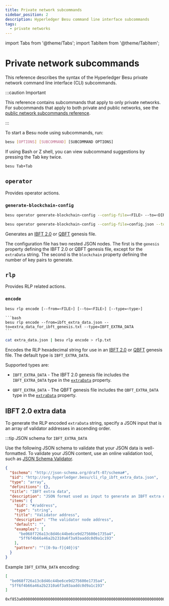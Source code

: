 ```yaml
---
title: Private network subcommands
sidebar_position: 2
description: Hyperledger Besu command line interface subcommands
tags:
  - private networks
---
```


import Tabs from '@theme/Tabs';
import TabItem from '@theme/TabItem';

# Private network subcommands

This reference describes the syntax of the Hyperledger Besu private network command line interface (CLI) subcommands.

:::caution Important

This reference contains subcommands that apply to only private networks. For subcommands that apply to both private and public networks, see the [public network subcommands reference](../../../public-networks/reference/cli/subcommands.md).

:::

To start a Besu node using subcommands, run:

```bash
besu [OPTIONS] [SUBCOMMAND] [SUBCOMMAND OPTIONS]
```

If using Bash or Z shell, you can view subcommand suggestions by pressing the Tab key twice.

```bash
besu Tab+Tab
```

## `operator`

Provides operator actions.

### `generate-blockchain-config`

<Tabs>

<TabItem value="Syntax" label="Syntax" default>

```bash
besu operator generate-blockchain-config --config-file=<FILE> --to=<DIRECTORY> [--genesis-file-name=<FILE>] [--private-key-file-name=<FILE>] [--public-key-file-name=<FILE>]
```

</TabItem>

<TabItem value="Example" label="Example">

```bash
besu operator generate-blockchain-config --config-file=config.json --to=myNetworkFiles
```

</TabItem>

</Tabs>

Generates an [IBFT 2.0](../../how-to/configure/consensus/ibft.md#genesis-file) or [QBFT](../../how-to/configure/consensus/qbft.md#genesis-file) genesis file.

The configuration file has two nested JSON nodes. The first is the `genesis` property defining the IBFT 2.0 or QBFT genesis file, except for the `extraData` string. The second is the `blockchain` property defining the number of key pairs to generate.

## `rlp`

Provides RLP related actions.

### `encode`

<Tabs>

<TabItem value="Syntax" label="Syntax" default>

```bash
besu rlp encode [--from=<FILE>] [--to=<FILE>] [--type=<type>]
```

</TabItem>

<TabItem value="File example" label="File example">

    ```bash
    besu rlp encode --from=ibft_extra_data.json --to=extra_data_for_ibft_genesis.txt --type=IBFT_EXTRA_DATA
    ```

</TabItem>

<TabItem value="Standard input/output example" label="Standard input/output example">

```bash
cat extra_data.json | besu rlp encode > rlp.txt
```

</TabItem>

</Tabs>

Encodes the RLP hexadecimal string for use in an [IBFT 2.0](../../how-to/configure/consensus/ibft.md#genesis-file) or [QBFT](../../how-to/configure/consensus/qbft.md#genesis-file) genesis file. The default type is `IBFT_EXTRA_DATA`.

Supported types are:

- `IBFT_EXTRA_DATA` - The IBFT 2.0 genesis file includes the `IBFT_EXTRA_DATA` type in the [`extraData`](../../how-to/configure/consensus/ibft.md#extra-data) property.

- `QBFT_EXTRA_DATA` - The QBFT genesis file includes the `QBFT_EXTRA_DATA` type in the [`extraData`](../../how-to/configure/consensus/qbft.md#extra-data) property.

## IBFT 2.0 extra data

To generate the RLP encoded `extraData` string, specify a JSON input that is an array of validator addresses in ascending order.

:::tip JSON schema for `IBFT_EXTRA_DATA`

Use the following JSON schema to validate that your JSON data is well-formatted. To validate your JSON content, use an online validation tool, such as [JSON Schema Validator](https://www.jsonschemavalidator.net/).

```json
{
  "$schema": "http://json-schema.org/draft-07/schema#",
  "$id": "http://org.hyperledger.besu/cli_rlp_ibft_extra_data.json",
  "type": "array",
  "definitions": {},
  "title": "IBFT extra data",
  "description": "JSON format used as input to generate an IBFT extra data RLP string",
  "items": {
    "$id": "#/address",
    "type": "string",
    "title": "Validator address",
    "description": "The validator node address",
    "default": "",
    "examples": [
      "be068f726a13c8d46c44be6ce9d275600e1735a4",
      "5ff6f4b66a46a2b2310a6f3a93aaddc0d9a1c193"
    ],
    "pattern": "^([0-9a-f]{40})$"
  }
}
```

Example `IBFT_EXTRA_DATA` encoding:

<Tabs>

<TabItem value="JSON input" label="JSON input" default>

```json
[
  "be068f726a13c8d46c44be6ce9d275600e1735a4",
  "5ff6f4b66a46a2b2310a6f3a93aaddc0d9a1c193"
]
```

</TabItem>

<TabItem value="RLP output" label="RLP output">

```
0xf853a00000000000000000000000000000000000000000000000000000000000000000ea94be068f726a13c8d46c44be6ce9d275600e1735a4945ff6f4b66a46a2b2310a6f3a93aaddc0d9a1c193808400000000c0
```

</TabItem>

</Tabs>
